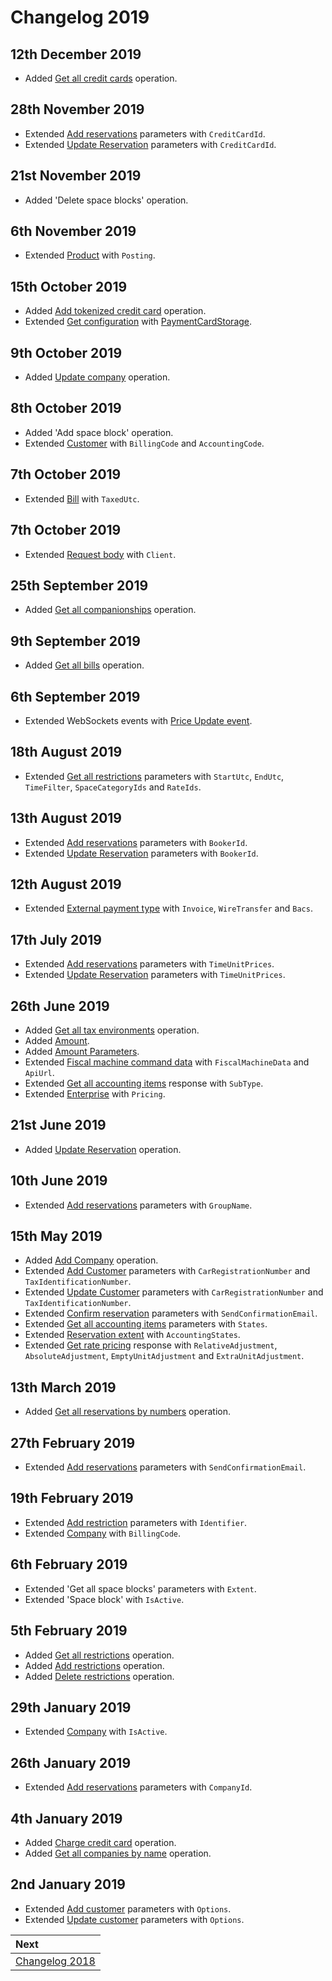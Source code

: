 # Changelog 2019

## 12th December 2019

* Added [Get all credit cards](../operations/creditcards.md#get-all-credit-cards) operation.

## 28th November 2019

* Extended [Add reservations](../operations/reservations.md#add-reservations) parameters with `CreditCardId`.
* Extended [Update Reservation](../operations/reservations.md#update-reservation) parameters with `CreditCardId`.

## 21st November 2019

* Added 'Delete space blocks' operation.

## 6th November 2019

* Extended [Product](../operations/products.md#product) with `Posting`.

## 15th October 2019

* Added [Add tokenized credit card](../operations/creditcards.md#add-tokenized-credit-card) operation.
* Extended [Get configuration](../operations/configuration.md#get-configuration) with [PaymentCardStorage](../operations/configuration.md#payment-card-storage).

## 9th October 2019

* Added [Update company](../operations/companies.md#update-company) operation.

## 8th October 2019

* Added 'Add space block' operation.
* Extended [Customer](../operations/customers.md#customer) with `BillingCode` and `AccountingCode`.

## 7th October 2019

* Extended [Bill](../operations/bills.md#bill) with `TaxedUtc`.

## 7th October 2019

* Extended [Request body](../guidelines/README.md#body) with `Client`.

## 25th September 2019

* Added [Get all companionships](../operations/companionships.md#get-all-companionships) operation.

## 9th September 2019

* Added [Get all bills](../operations/bills.md#get-all-bills) operation.

## 6th September 2019

* Extended WebSockets events with [Price Update event](../events/websockets.md#price-update-event).

## 18th August 2019

* Extended [Get all restrictions](../operations/restrictions.md#get-all-restrictions) parameters with `StartUtc`, `EndUtc`, `TimeFilter`, `SpaceCategoryIds` and `RateIds`.

## 13th August 2019

* Extended [Add reservations](../operations/reservations.md#add-reservations) parameters with `BookerId`.
* Extended [Update Reservation](../operations/reservations.md#update-reservation) parameters with `BookerId`.

## 12th August 2019

* Extended [External payment type](../operations/payments.md#external-payment-type) with `Invoice`, `WireTransfer` and `Bacs`.

## 17th July 2019

* Extended [Add reservations](../operations/reservations.md#add-reservations) parameters with `TimeUnitPrices`.
* Extended [Update Reservation](../operations/reservations.md#update-reservation) parameters with `TimeUnitPrices`.

## 26th June 2019

* Added [Get all tax environments](../operations/taxenvironments.md#get-all-tax-environments) operation.
* Added [Amount](../operations/accountingitems.md#amount-value).
* Added [Amount Parameters](../operations/accountingitems.md#amount-parameters).
* Extended [Fiscal machine command data](../operations/commands.md#fiscal-machine-command-data) with `FiscalMachineData` and `ApiUrl`.
* Extended [Get all accounting items](../operations/accountingitems.md#get-all-accounting-items) response with `SubType`.
* Extended [Enterprise](../operations/configuration.md#enterprise) with `Pricing`.

## 21st June 2019

* Added [Update Reservation](../operations/reservations.md#update-reservation) operation.

## 10th June 2019

* Extended [Add reservations](../operations/reservations.md#add-reservations) parameters with `GroupName`.

## 15th May 2019

* Added [Add Company](../operations/companies.md#add-company) operation.
* Extended [Add Customer](../operations/customers.md#add-customer) parameters with `CarRegistrationNumber` and `TaxIdentificationNumber`.
* Extended [Update Customer](../operations/customers.md#update-customer) parameters with `CarRegistrationNumber` and `TaxIdentificationNumber`.
* Extended [Confirm reservation](../operations/reservations.md#confirm-reservation) parameters with `SendConfirmationEmail`.
* Extended [Get all accounting items](../operations/accountingitems.md#accounting-items-get-all) parameters with `States`.
* Extended [Reservation extent](../operations/reservations.md#reservation-extent) with `AccountingStates`.
* Extended [Get rate pricing](../operations/rates.md#get-rate-pricing) response with `RelativeAdjustment`, `AbsoluteAdjustment`, `EmptyUnitAdjustment` and `ExtraUnitAdjustment`.

## 13th March 2019

* Added [Get all reservations by numbers](../operations/reservations.md#get-all-reservations-by-numbers) operation.

## 27th February 2019

* Extended [Add reservations](../operations/reservations.md#add-reservations) parameters with `SendConfirmationEmail`.

## 19th February 2019

* Extended [Add restriction](../operations/restrictions.md#add-restrictions) parameters with `Identifier`.
* Extended [Company](../operations/companies.md#company) with `BillingCode`.

## 6th February 2019

* Extended 'Get all space blocks' parameters with `Extent`.
* Extended 'Space block' with `IsActive`.

## 5th February 2019

* Added [Get all restrictions](../operations/restrictions.md#get-all-restrictions) operation.
* Added [Add restrictions](../operations/restrictions.md#add-restrictions) operation.
* Added [Delete restrictions](../operations/restrictions.md#delete-restrictions) operation.

## 29th January 2019

* Extended [Company](../operations/companies.md#company) with `IsActive`.

## 26th January 2019

* Extended [Add reservations](../operations/reservations.md#add-reservations) parameters with `CompanyId`.

## 4th January 2019

* Added [Charge credit card](../operations/creditcards.md#charge-credit-card) operation.
* Added [Get all companies by name](../operations/companies.md#get-all-companies-by-name) operation.

## 2nd January 2019

* Extended [Add customer](../operations/customers.md#add-customer) parameters with `Options`.
* Extended [Update customer](../operations/customers.md#update-customer) parameters with `Options`.

| Next |
| :-- |
| [Changelog 2018](changelog2018.md) |
